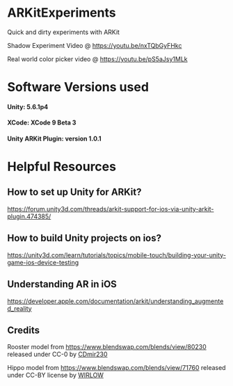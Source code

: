 # ARKitExperiments
Quick and dirty experiments with ARKit

Shadow Experiment Video @ https://youtu.be/nxTQbGyFHkc

Real world color picker video @ https://youtu.be/pS5aJsy1MLk

# Software Versions used
#### Unity: 5.6.1p4
#### XCode: XCode 9 Beta 3
#### Unity ARKit Plugin: version 1.0.1

# Helpful Resources
## How to set up Unity for ARKit?
https://forum.unity3d.com/threads/arkit-support-for-ios-via-unity-arkit-plugin.474385/

## How to build Unity projects on ios?
https://unity3d.com/learn/tutorials/topics/mobile-touch/building-your-unity-game-ios-device-testing

## Understanding AR in iOS
https://developer.apple.com/documentation/arkit/understanding_augmented_reality

## Credits
Rooster model from https://www.blendswap.com/blends/view/80230 released under CC-0 by [CDmir230](https://www.blendswap.com/user/CDmir230)

Hippo model from https://www.blendswap.com/blends/view/71760 released under CC-BY license by [WIRLOW](https://www.blendswap.com/user/WIRLOW)
